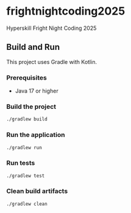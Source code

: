 # frightnightcoding2025
Hyperskill Fright Night Coding 2025

## Build and Run

This project uses Gradle with Kotlin.

### Prerequisites
- Java 17 or higher

### Build the project
```bash
./gradlew build
```

### Run the application
```bash
./gradlew run
```

### Run tests
```bash
./gradlew test
```

### Clean build artifacts
```bash
./gradlew clean
```
